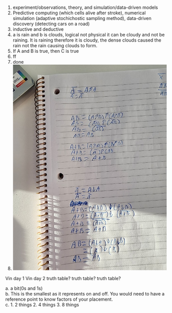 1. experiment/observations, theory, and simulation/data-driven models
2. Predictive computing (which cells alive after stroke), numerical simulation (adaptive stochichostic sampling method), data-driven discovery (detecting cars on a road)
3. inductive and deductive
4. a is rain and b is clouds, logical not physical it can be cloudy and not be raining. It is raining therefore it is cloudy, the dense clouds caused the rain not the rain causing clouds to form.
5. If A and B is true, then C is true
6. ff
7. done
11.  ![photo of question 11](20240325_191224.jpg)  


Vin day 1
Vin day 2
truth table?
truth table?
truth table?

   
  a. a bit(0s and 1s)  
  b. This is the smallest as it represents on and off. You would need to have a reference point to know factors of your placement.  
  c. 1. 2 things 2. 4 things 3. 8 things   
